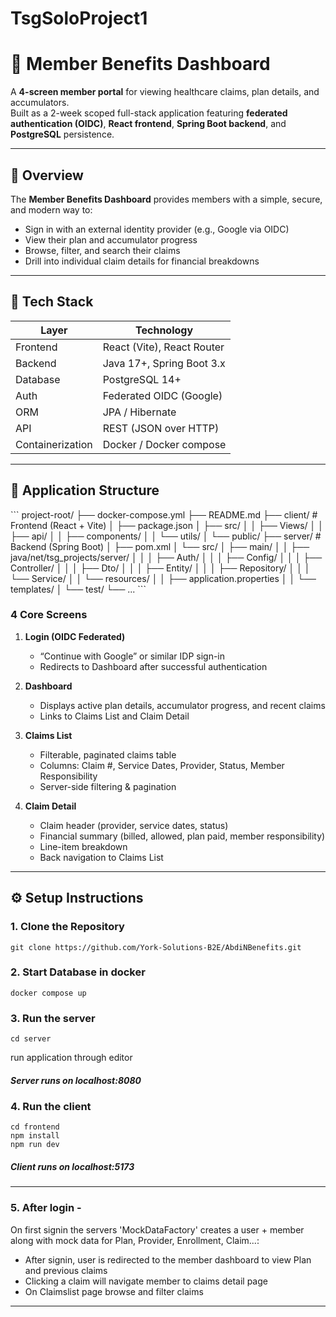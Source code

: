 # TsgSoloProject1
# 🏥 Member Benefits Dashboard

A **4-screen member portal** for viewing healthcare claims, plan details, and accumulators.  
Built as a 2-week scoped full-stack application featuring **federated authentication (OIDC)**, **React frontend**, **Spring Boot backend**, and **PostgreSQL** persistence.

---

## 🚀 Overview

The **Member Benefits Dashboard** provides members with a simple, secure, and modern way to:

- Sign in with an external identity provider (e.g., Google via OIDC)
- View their plan and accumulator progress
- Browse, filter, and search their claims
- Drill into individual claim details for financial breakdowns
---

## 🧩 Tech Stack

| Layer            | Technology                 |
|------------------|----------------------------|
| Frontend         | React (Vite), React Router |
| Backend          | Java 17+, Spring Boot 3.x  |
| Database         | PostgreSQL 14+             |
| Auth             | Federated OIDC (Google)    |
| ORM              | JPA / Hibernate            |
| API              | REST (JSON over HTTP)      |
| Containerization | Docker / Docker compose    |

---

## 📱 Application Structure
<prev>
```
project-root/
├── docker-compose.yml
├── README.md
├── client/                 # Frontend (React + Vite)
│   ├── package.json
│   ├── src/
│   │   ├── Views/
│   │   ├── api/
│   │   ├── components/
│   │   └── utils/
│   └── public/
├── server/                 # Backend (Spring Boot)
│   ├── pom.xml
│   └── src/
│       ├── main/
│       │   ├── java/net/tsg_projects/server/
│       │   │   ├── Auth/
│       │   │   ├── Config/
│       │   │   ├── Controller/
│       │   │   ├── Dto/
│       │   │   ├── Entity/
│       │   │   ├── Repository/
│       │   │   └── Service/
│       │   └── resources/
│       │       ├── application.properties
│       │       └── templates/
│       └── test/
└── ...
```
</prev>


### 4 Core Screens

1. **Login (OIDC Federated)**
    - “Continue with Google” or similar IDP sign-in
    - Redirects to Dashboard after successful authentication

2. **Dashboard**
    - Displays active plan details, accumulator progress, and recent claims
    - Links to Claims List and Claim Detail

3. **Claims List**
    - Filterable, paginated claims table
    - Columns: Claim #, Service Dates, Provider, Status, Member Responsibility
    - Server-side filtering & pagination

4. **Claim Detail**
    - Claim header (provider, service dates, status)
    - Financial summary (billed, allowed, plan paid, member responsibility)
    - Line-item breakdown
    - Back navigation to Claims List

---

## ⚙️ Setup Instructions

### 1. Clone the Repository

```
git clone https://github.com/York-Solutions-B2E/AbdiNBenefits.git
```


### 2. Start Database in docker
```
docker compose up
```
### 3. Run the server
```
cd server
```
run application through editor
##### Server runs on localhost:8080

### 4. Run the client
```
cd frontend
npm install
npm run dev
```
##### Client runs on localhost:5173

---
### 5. After login -

On first signin the servers 'MockDataFactory' creates a user + member along with mock data for Plan, Provider, Enrollment, Claim...:

- After signin, user is redirected to the member dashboard to view Plan and previous claims
- Clicking a claim will navigate member to claims detail page
- On Claimslist page browse and filter claims
---

